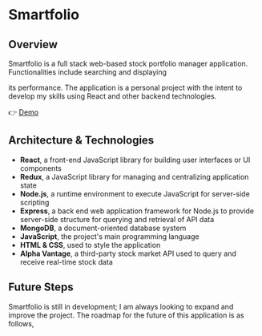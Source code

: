 
# Smartfolio

## Overview

Smartfolio is a full stack web-based stock portfolio manager application. Functionalities include searching and displaying 

its performance. The application is a personal project with the intent to develop my skills using React and other backend technologies. 

👉 <a href="https://react-smartfolio.netlify.app/" target="_blank">Demo</a>

## Architecture & Technologies

- **React**, a front-end JavaScript library for building user interfaces or UI components
- **Redux**, a JavaScript library for managing and centralizing application state
- **Node.js**, a runtime environment to execute JavaScript for server-side scripting
- **Express**, a back end web application framework for Node.js to provide server-side structure for querying and retrieval of API data
- **MongoDB**, a document-oriented database system
- **JavaScript**, the project's main programming language
- **HTML & CSS**,  used to style the application
- **Alpha Vantage**,  a third-party stock market API used to query and receive real-time stock data

## Future Steps

Smartfolio is still in development; I am always looking to expand and improve the project. The roadmap for the future of 
this application is as follows,
